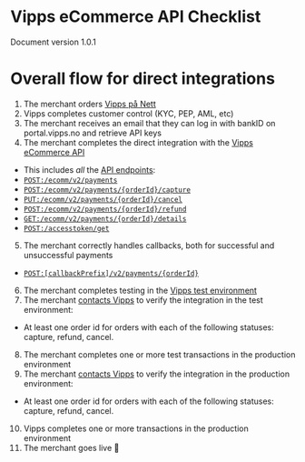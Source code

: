 # Vipps eCommerce API Checklist

Document version 1.0.1

# Overall flow for direct integrations

1. The merchant orders [Vipps på Nett](https://www.vipps.no/produkter-og-tjenester/bedrift/ta-betalt-paa-nett/ta-betalt-paa-nett/)
2. Vipps completes customer control (KYC, PEP, AML, etc)
3. The merchant receives an email that they can log in with bankID on portal.vipps.no and retrieve API keys
4. The merchant completes the direct integration with the [Vipps eCommerce API](https://github.com/vippsas/vipps-ecom-api)
  - This includes _all_ the [API endpoints](https://github.com/vippsas/vipps-ecom-api/blob/master/vipps-ecom-api.md#api-endpoints):
  - [`POST:/ecomm/v2/payments`](https://vippsas.github.io/vipps-ecom-api/#/Vipps_eCom_API/initiatePaymentV3UsingPOST)
  - [`POST:/ecomm/v2/payments/{orderId}/capture`](https://vippsas.github.io/vipps-ecom-api/#/Vipps_eCom_API/capturePaymentUsingPOST)
  - [`PUT:/ecomm/v2/payments/{orderId}/cancel`](https://vippsas.github.io/vipps-ecom-api/#/Vipps_eCom_API/cancelPaymentRequestUsingPUT)
  - [`POST:/ecomm/v2/payments/{orderId}/refund`](https://vippsas.github.io/vipps-ecom-api/#/Vipps_eCom_API/refundPaymentUsingPOST)
  - [`GET:/ecomm/v2/payments/{orderId}/details`](https://vippsas.github.io/vipps-ecom-api/#/Vipps_eCom_API/getPaymentDetailsUsingGET)
  - [`POST:/accesstoken/get`](https://vippsas.github.io/vipps-ecom-api/#/Authorization_Service/fetchAuthorizationTokenUsingPost)
5. The merchant correctly handles callbacks, both for successful and unsuccessful payments
  - [`POST:[callbackPrefix]/v2/payments/{orderId}`](https://vippsas.github.io/vipps-ecom-api/#/Endpoints_required_by_Vipps_from_the_merchant/transactionUpdateCallbackForRegularPaymentUsingPOST)
6. The merchant completes testing in the [Vipps test environment](https://github.com/vippsas/vipps-developers#the-vipps-test-environment-mt)
7. The merchant [contacts Vipps](https://github.com/vippsas/vipps-developers/blob/master/contact.md) to verify the integration in the test environment:
  - At least one order id for orders with each of the following statuses: capture, refund, cancel.
8. The merchant completes one or more test transactions in the production environment
9. The merchant [contacts Vipps](https://github.com/vippsas/vipps-developers/blob/master/contact.md) to verify the integration in the production environment:
  - At least one order id for orders with each of the following statuses: capture, refund, cancel.
10. Vipps completes one or more transactions in the production environment
11. The merchant goes live 🎉
